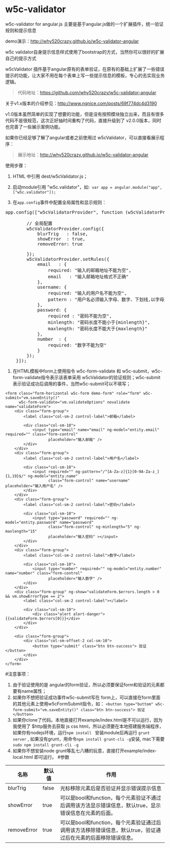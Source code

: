 w5c-validator
=====================

w5c-validator for angular.js
主要是基于angular.js做的一个扩展插件，统一验证规则和提示信息

demo演示：http://why520crazy.github.io/w5c-validator-angular

w5c validator自身提示信息样式使用了bootstrap的方式，当然你可以很好的扩展自己的提示方式

w5cValidator 插件基于angular原有的表单验证，在原有的基础上扩展了一些错误提示的功能，让大家不用在每个表单上写一些提示信息的模板，专心的去实现业务逻辑。

>代码地址：https://github.com/why520crazy/w5c-validator-angular

关于v1.x版本的介绍参见：http://www.ngnice.com/posts/69f774dc4d3190

v1.0版本虽然简单的实现了想要的功能，但是没有按照模块独立出来，而且有很多代码不是很规范，这次正好抽时间重构了代码，直接升级到了 v2.0.0版本，同时也完善了一些展示案例功能。

如果你已经足够了解了angular或者之前使用过 w5cValidator，可以直接看展示程序：
>展示地址：http://why520crazy.github.io/w5c-validator-angular

使用步骤：

1. HTML 中引用 dest/w5cValidator.js；

1. 启动module引用 "w5c.validator"，如:` var app = angular.module("app", ["w5c.validator"]);`

1. 在`app.config`事件中配置全局属性和显示规则：
<pre>
app.config(["w5cValidatorProvider", function (w5cValidatorProvider) {

        // 全局配置
        w5cValidatorProvider.config({
            blurTrig   : false,
            showError  : true,
            removeError: true

        });
        w5cValidatorProvider.setRules({
            email   : {
                required: "输入的邮箱地址不能为空",
                email   : "输入邮箱地址格式不正确"
            },
            username: {
                required: "输入的用户名不能为空",
                pattern : "用户名必须输入字母、数字、下划线,以字母开头"
            },
            password: {
                required : "密码不能为空",
                minlength: "密码长度不能小于{minlength}",
                maxlength: "密码长度不能大于{maxlength}"
            },
            number  : {
                required: "数字不能为空"
            }
        });
    }]);
</pre>

1. 在HTML模板中form上使用指令 w5c-form-validate 和 w5c-submit，w5c-form-validate指令表示该表单采用 w5cValidator的验证规则；w5c-submit 表示验证成功后调用的事件，当然w5c-submit可以不填写；
```
<form class="form-horizontal w5c-form demo-form" role="form" w5c-submit="vm.saveEntity()"
      w5c-form-validate="vm.validateOptions" novalidate name="validateForm">
    <div class="form-group">
        <label class="col-sm-2 control-label">邮箱</label>

        <div class="col-sm-10">
            <input type="email" name="email" ng-model="entity.email" required="" class="form-control"
                   placeholder="输入邮箱" />
        </div>
    </div>
    <div class="form-group">
        <label class="col-sm-2 control-label">用户名</label>

        <div class="col-sm-10">
            <input required="" ng-pattern="/^[A-Za-z]{1}[0-9A-Za-z_]{1,19}$/" ng-model="entity.name"
                   class="form-control" name="username" placeholder="输入用户名" />
        </div>
    </div>
    <div class="form-group">
        <label class="col-sm-2 control-label">密码</label>

        <div class="col-sm-10">
            <input type="password" required="" ng-model="entity.password" name="password"
                   class="form-control" ng-minlength="5" ng-maxlength="15"
                   placeholder="输入密码" ></input>
        </div>
    </div>
    <div class="form-group">
        <label class="col-sm-2 control-label">数字</label>

        <div class="col-sm-10">
            <input type="number" required="" ng-model="entity.number" name="number" class="form-control"
                   placeholder="输入数字" />
        </div>
    </div>
    <div class="form-group" ng-show="validateForm.$errors.length > 0 && vm.showErrorType == 2">
        <label class="col-sm-2 control-label"></label>

        <div class="col-sm-10">
            <div class="alert alert-danger">{{validateForm.$errors[0]}}</div>
        </div>
    </div>

    <div class="form-group">
        <div class="col-sm-offset-2 col-sm-10">
            <button type="submit" class="btn btn-success"> 验证</button>
        </div>
    </div>
</form>
```

#注意事项：
1. 由于验证使用的是 angular的form验证，所以必须要保证form和验证的元素都要有name属性；
1. 如果你不想把验证成功事件w5c-submit写在 form上，可以直接在form里面的其他元素上使用w5cFormSubmit指令，如：
`<button type="buttom" w5c-form-submit="vm.saveEntity()" class="btn btn-success"> 验证</button>`
1. 如果你clone了代码。本地直接打开example/index.html是不可以运行，因为我使用了 $http服务去获取 js css html，所以必须要在本地搭建服务端程序，如果你有nodejs环境，运行`npm install ` 安装module后再运行 `grunt server` ,
如果没有grunt，用命令`npm install grunt-cli -g`安装, mac下需要 `sudo npm install grunt-cli -g`
1. 如果你不想安装node grunt等乱七八糟的玩意，直接打开example/index-local.html 即可运行。
#参数


|名称|默认值|作用|
|------|-----|------|
|blurTrig|false|光标移除元素后是否验证并显示错误提示信息|
|showError|true|可以是bool和function，每个元素验证不通过后调用该方法显示错误信息，默认true，显示错误信息在元素的后面。|
|removeError|true|可以是bool和function，每个元素验证通过后调用该方法移除错误信息，默认true，验证通过后在元素的后面移除错误信息。|
